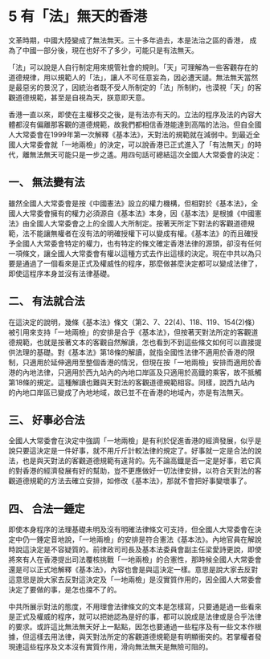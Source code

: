 # 5  有「法」無天的香港

文革時期，中國大陸變成了無法無天。三十多年過去，本是法治之區的香港， 成為了中國一部分後，現在也好不了多少，可能只是有法無天。

「法」可以說是人自行制定用來規管社會的規則。「天」可理解為一些客觀存在的道德規律，用以規範人的「法」，讓人不可任意妄為，因必遭天讉。無法無天當然是最惡劣的景況了，因統治者既不受人所制定的「法」所制約，也漠視「天」的客觀道德規範，甚至是自視為天，朕意即天意。

香港一直以來，即使在主權移交之後，是有法亦有天的。立法的程序及法的內容大體都沒有偏離那客觀的道德規範，故我們都相信香港能達到高階的法治。但自全國人大常委會在1999年第一次解釋《基本法》，天對法的規範就在減弱中。到最近全國人大常委會就「一地兩檢」的決定，可以說香港已正式進入了「有法無天」的時代，離無法無天可能只是一步之遙。用四句話可總結這次全國人大常委會的決定：

## 一、	無法變有法

雖然全國人大常委會是按《中國憲法》設立的權力機構，但相對於《基本法》，全國人大常委會擁有的權力必須源自《基本法》本身，因《基本法》是根據《中國憲法》由全國人大常委會之上的全國人大所制定。按著天所定下對法的客觀道德規範，法不能讓無權者在沒有法的明確授權下可以變成有權。《基本法》的而且確授予全國人大常委會特定的權力，也有特定的條文確定香港法律的源頭，卻沒有任何一項條文，讓全國人大常委會有權以這種方式去作出這樣的決定。現在中共以為只要是通過了一個看來是正式及權威性的程序，那麼做甚麼決定都可以變成法律了，即使這程序本身並沒有法律基礎。

## 二、	有法就合法

在這決定的說明，幾條《基本法》條文（第2、7、22(4)、118、119、154(2)條）被引用來支持「一地兩檢」的安排是合乎《基本法》，但按著天對法所定的客觀道德規範，也就是按著文本的客觀自然解讀，怎也看到不到這些條文如何可以直接提供法理的基礎。對《基本法》第18條的解讀，就指全國性法律不適用於香港的限制，只適用於延伸適用至整個香港的情況，但現在按「一地兩檢」安排而適用於香港的內地法律，只適用於西九站內的內地口岸區及只適用於高鐡的乘客，故不抵觸第18條的規定。這種解讀也難與天對法的客觀道德規範相容。同樣，說西九站內的內地口岸區已變成了內地地域，故已並不在香港的地域內，亦是有法無天。

## 三、	好事必合法

全國人大常委會在決定中強調「一地兩檢」是有利於促進香港的經濟發展，似乎是說只要這決定是一件好事，就不用斤斤計較法律的規定了。好事就一定是合法的說法，也是與天對法的客觀道德規範有違背的。先不論高鐡是否一定是好事，若它真的對香港的經濟發展有好的幫助，豈不更應做好一切法律安排，以符合天對法的客觀道德規範的方法去確立安排，如修改《基本法》，那就不會把好事變壞事了。

## 四、	合法一錘定

即使本身程序的法理基礎未明及沒有明確法律條文可支持，但全國人大常委會在決定中仍一錘定音地說，「一地兩檢」的安排是符合憲法《基本法》。內地官員在解說時說這決定是不容疑質的。前律政司司長及基本法委員會副主任梁愛詩更說，即使將來有人在香港提出司法覆核挑戰「一地兩檢」的合憲性，那時候全國人大常委會還是可以正式地解釋《基本法》，內容也會是與這決定一樣。意思是說大家去反對這意思是說大家去反對這決定及「一地兩檢」是沒實質作用的，因全國人大常委會決定了要做的事，是怎也擋不了的。

中共所展示對法的態度，不用理會法律條文的文本是怎樣寫，只要通是過一些看來是正式及權威的程序，就可以把她認為是好的事，都可以說成是法律或是合乎法律的要求。或許這比無法無天好上一點點，因怎也要通過一些程序及有一些文本作根據，但這樣去用法律，與天對法所定的客觀道德規範是有明顯衝突的。若掌權者發現連這些程序及文本沒有實質作用，滑向無法無天是無險可阻的。
